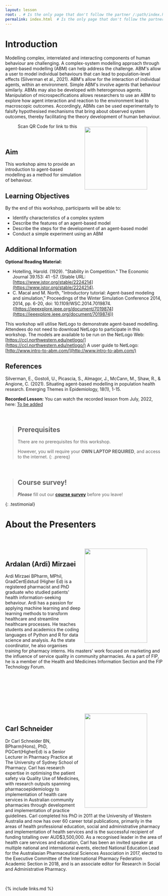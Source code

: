 ```yaml
---
layout: lesson
root: . # Is the only page that don't follow the partner /:path/index.html
permalink: index.html  # Is the only page that don't follow the partner /:path/index.html
---
```


# Introduction

Modelling complex, interrelated and interacting components of human behaviour are challenging. A complex-system modelling approach through agent-based modelling (ABM) can help address the challenge. ABM's allow a user to model individual behaviours that can lead to population-level effects (Silverman et al., 2021). ABM's allow for the interaction of individual agents, within an environment. Simple ABM's involve agents that behaviour similarly. ABMs may also be developed with heterogenous agents. Manipulation of microspecifications allows researchers to use an ABM to explore how agent interaction and reaction to the environment lead to macroscopic outcomes. Accordingly, ABMs can be used experimentally to falsify hypothesised mechanisms that bring about observed system outcomes, thereby facilitating the theory development of human behaviour.
<figure>
  <img src="{{ page.root }}/fig/website_qr_code.png" style="margin:10px;width:200px;height:200px;" align="right"/>
  <figcaption>Scan QR Code for link to this </figcaption>
</figure><br>

## Aim
This workshop aims to provide an introduction to agent-based modelling as a method for simulation of behaviour. 

## Learning Objectives
By the end of this workshop, participants will be able to:
- Identify characteristics of a complex system
- Describe the features of an agent-based model
- Describe the steps for the development of an agent-based model 
- Conduct a simple experiment using an ABM 

## Additional Information
**Optional Reading Material:**
- Hotelling, Harold. (1929). "Stability in Competition." The Economic Journal 39.153: 41 -57. (Stable URL: [https://www.jstor.org/stable/2224214](https://www.jstor.org/stable/2224214).
- C. Macal and M. North, "Introductory tutorial: Agent-based modeling and simulation," Proceedings of the Winter Simulation Conference 2014, 2014, pp. 6-20, doi: 10.1109/WSC.2014.7019874. ([https://ieeexplore.ieee.org/document/7019874](https://ieeexplore.ieee.org/document/7019874))

This workshop will utilise NetLogo to demonstrate agent-based modelling. Attendees do not need to download NetLogo to participate in this workshop. The models are available to be run on the NetLogo Web: [https://ccl.northwestern.edu/netlogo/](https://ccl.northwestern.edu/netlogo/)
A user guide to NetLogo: [http://www.intro-to-abm.com/](http://www.intro-to-abm.com/)  

## References
Silverman, E., Gostoli, U., Picascia, S., Almagor, J., McCann, M., Shaw, R., & Angione, C. (2021). Situating agent-based modelling in population health research. Emerging Themes in Epidemiology, 18(1), 1-15.


**Recorded Lesson:** You can watch the recorded lesson from July, 2022, here: [To be added](http://www.ispw2022.com.au)

<br>

> ## Prerequisites
>
> There are no prerequisites for this workshop. 
>
> However, you will require your **OWN LAPTOP REQUIRED**, and access to the internet. 
{: .prereq}

<br>

> ## Course survey!
>
> **_Please_** fill out our **[course survey](https://sydney.au1.qualtrics.com/jfe/form/SV_9BvEIVKTpgQSRx4)** before you leave!
>
{: .testimonial}



# About the Presenters

<br>

<figure>
  <img src="{{ page.root }}/fig/Ardi45.jpg" style="margin:10px;width:200px;height:300px;" align="right"/>
  <!-- <figcaption> Ardi Mirzaei</figcaption> -->
</figure><br>

## Ardalan (Ardi) Mirzaei

Ardi Mirzaei BPharm, MPhil, GradCertEdstud (Higher Ed) is a registered pharmacist and PhD graduate who studied patients' health information-seeking behaviour. Ardi has a passion for applying machine learning and deep learning methods to transform healthcare and streamline healthcare processes. He teaches students and academics the coding languages of Python and R for data science and analysis. As the state coordinator, he also organises training for pharmacy interns. His masters' work focused on marketing and the influence of service quality in community pharmacies. As a part of FIP, he is a member of the Health and Medicines Information Section and the FIP Technology Forum.

<br>
<br>
<br>
<br>
<br>
<br>


<figure>
  <img src="{{ page.root }}/fig/CarlSchneider.jpg" style="margin:10px;width:200px;height:300px;" align="right"/>
  <!-- <figcaption> Dr Carl Schneider</figcaption> -->

</figure><br>

## Carl Schneider


Dr Carl Schneider BN, BPharm(Hons), PhD, PGCert(HigherEd) is a Senior Lecturer in Pharmacy Practice at The University of Sydney School of Pharmacy. Carl has research expertise in optimising the patient safety via Quality Use of Medicines, with research outputs spanning pharmacoepidemiology to implementation of health care services in Australian community pharmacies through development and implementation of practice guidelines. Carl completed his PhD in 2011 at the University of Western Australia and now has over 60 career total publications, primarily in the areas of health professional education, social and administrative pharmacy and implementation of health services and is the successful recipient of funding totalling over AUD$3,500,000. As a recognised leader in the area of health care services and education, Carl has been an invited speaker at multiple national and international events, elected National Education Lead for the Australasian Pharmaceutical Sciences Association in 2017, elected to the Executive Committee of the International Pharmacy Federation Academic Section in 2018, and is an associate editor for Research in Social and Administrative Pharmacy.



<br>


{% include links.md %}
